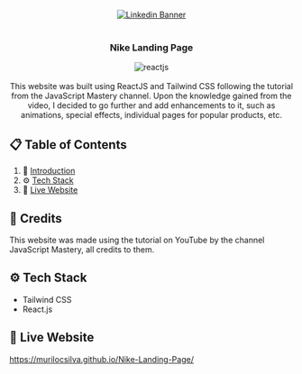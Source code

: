 <div align="center">
  <br />
    <a href="https://www.linkedin.com/in/murilocamara/" target="_blank">
      <img src="https://media.licdn.com/dms/image/D4D16AQFyRNrU6MoOPg/profile-displaybackgroundimage-shrink_350_1400/0/1707246132276?e=1718841600&v=beta&t=0ieZGYmx1Zt6tVuaquphGDLt6-QnnH-mZkLxpEdd390" alt="Linkedin Banner">
    </a>
  <br />
  <br />

  <h3 align="center">Nike Landing Page</h3>
  
  <img align="center" src="https://i.imgur.com/VZqC4wJ.png4" alt="reactjs" />
  <br />
  <br/>

   <div align="center">
     This website was built using ReactJS and Tailwind CSS following the tutorial from the JavaScript Mastery channel. Upon the knowledge gained from the video, I decided to go further and add enhancements to it, such as animations, special effects, individual pages for popular products, etc.
    </div>
</div>

## 📋 <a name="table">Table of Contents</a>

1. 🤖 [Introduction](#introduction)
2. ⚙️ [Tech Stack](#tech-stack)
4. 🤸 [Live Website](#live-website)

## 🚨 Credits

This website was made using the tutorial on YouTube by the channel JavaScript Mastery, all credits to them.

## <a name="tech-stack">⚙️ Tech Stack</a>

- Tailwind CSS
- React.js

## <a name="live-website">🤸 Live Website</a>

https://murilocsilva.github.io/Nike-Landing-Page/

